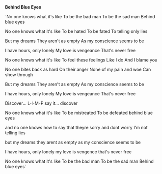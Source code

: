 **Behind Blue Eyes**

`No one knows what it's like
To be the bad man
To be the sad man
Behind blue eyes

No one knows what it's like
To be hated
To be fated
To telling only lies

But my dreams
They aren't as empty
As my conscience seems to be

I have hours, only lonely
My love is vengeance
That's never free

No one knows what it's like
To feel these feelings
Like I do
And I blame you

No one bites back as hard
On their anger
None of my pain and woe
Can show through

But my dreams
They aren't as empty
As my conscience seems to be

I have hours, only lonely
My love is vengeance
That's never free

Discover... L-I-M-P
say it... discover

No one knows what it's like
To be mistreated
To be defeated
behind blue eyes

and no one knows how to say that theyre sorry
and dont worry
I'm not telling lies

but my dreams
they arent as empty
as my conscience seems to be

I have hours, only lonely
my love is vengence
that's never free

No one knows what it's like
To be the bad man
To be the sad man
Behind blue eyes`
